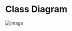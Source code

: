 # Class Diagram

![image](https://user-images.githubusercontent.com/38252227/184011887-b0e4c0a8-cbec-4cae-b851-baef229e0426.png)
